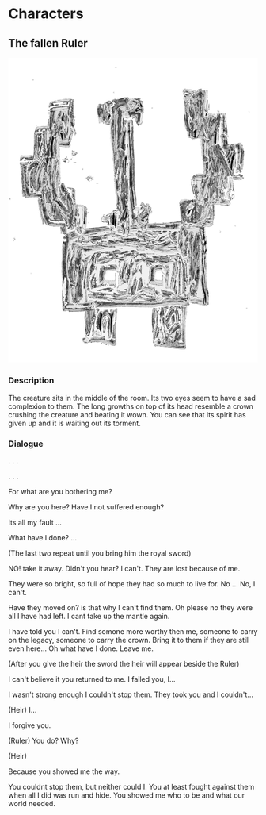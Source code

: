 # Characters
## The fallen Ruler

![A small spirit with a tall three pronged crown and a sad regretful look on its face.](/../image/NPC3.png)

### Description


The creature sits in the middle of the room. Its two eyes seem to have a sad complexion to them. The long growths on top of its head resemble a crown crushing the creature and beating it wown. You can see that its spirit has given up and it is waiting out its torment.

### Dialogue

. . .

. . .

For what are you bothering me?

Why are you here? Have I not suffered enough?

Its all my fault ...

What have I done? ...

(The last two repeat until you bring him the royal sword)

NO! take it away. Didn't you hear? I can't. They are lost because of me.

They were so bright, so full of hope they had so much to live for. No ... No, I can't.

Have they moved on? is that why I can't find them. Oh please no they were all I have had left. I cant take up the mantle again.

I have told you I can't. Find somone more worthy then me, someone to carry on the legacy, someone to carry the crown. Bring it to them if they are still even here... Oh what have I done. Leave me.

(After you give the heir the sword the heir will appear beside the Ruler)

I can't believe it you returned to me. I failed you, I... 

I wasn't strong enough I couldn't stop them. They took you and I couldn't...

(Heir)
I... 

I forgive you. 

(Ruler)
You do? Why? 

(Heir)

Because you showed me the way. 

You couldnt stop them, but neither could I. You at least fought against them when all I did was run and hide. You showed me who to be and what our world needed.
